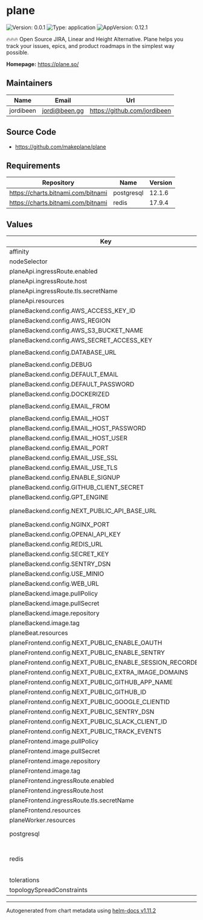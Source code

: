 # plane

![Version: 0.0.1](https://img.shields.io/badge/Version-0.0.1-informational?style=flat-square) ![Type: application](https://img.shields.io/badge/Type-application-informational?style=flat-square) ![AppVersion: 0.12.1](https://img.shields.io/badge/AppVersion-0.12.1-informational?style=flat-square)

🔥🔥🔥 Open Source JIRA, Linear and Height Alternative. Plane helps you track your issues, epics, and product roadmaps in the simplest way possible.

**Homepage:** <https://plane.so/>

## Maintainers

| Name | Email | Url |
| ---- | ------ | --- |
| jordibeen | <jordi@been.gg> | <https://github.com/jordibeen> |

## Source Code

* <https://github.com/makeplane/plane>

## Requirements

| Repository | Name | Version |
|------------|------|---------|
| https://charts.bitnami.com/bitnami | postgresql | 12.1.6 |
| https://charts.bitnami.com/bitnami | redis | 17.9.4 |

## Values

| Key | Type | Default | Description |
|-----|------|---------|-------------|
| affinity | object | `{}` |  |
| nodeSelector | object | `{}` |  |
| planeApi.ingressRoute.enabled | bool | `false` |  |
| planeApi.ingressRoute.host | string | `""` |  |
| planeApi.ingressRoute.tls.secretName | string | `""` |  |
| planeApi.resources | object | `{}` |  |
| planeBackend.config.AWS_ACCESS_KEY_ID | string | `"access-key"` |  |
| planeBackend.config.AWS_REGION | string | `""` | AWS Settings |
| planeBackend.config.AWS_S3_BUCKET_NAME | string | `"uploads"` |  |
| planeBackend.config.AWS_SECRET_ACCESS_KEY | string | `"secret-key"` |  |
| planeBackend.config.DATABASE_URL | string | `"postgresql://plane:plane@plane-db/plane"` | Database Settings |
| planeBackend.config.DEBUG | int | `0` | Debug value for api server use it as 0 for production use |
| planeBackend.config.DEFAULT_EMAIL | string | `"captain@plane.so"` | Default Creds |
| planeBackend.config.DEFAULT_PASSWORD | string | `"password123"` |  |
| planeBackend.config.DOCKERIZED | int | `0` | Settings related to Docker |
| planeBackend.config.EMAIL_FROM | string | `"Team Plane <team@mailer.plane.so>"` |  |
| planeBackend.config.EMAIL_HOST | string | `""` | Email Settings |
| planeBackend.config.EMAIL_HOST_PASSWORD | string | `""` |  |
| planeBackend.config.EMAIL_HOST_USER | string | `""` |  |
| planeBackend.config.EMAIL_PORT | int | `587` |  |
| planeBackend.config.EMAIL_USE_SSL | string | `"0"` |  |
| planeBackend.config.EMAIL_USE_TLS | string | `"1"` |  |
| planeBackend.config.ENABLE_SIGNUP | int | `1` | SignUps |
| planeBackend.config.GITHUB_CLIENT_SECRET | string | `nil` | Github |
| planeBackend.config.GPT_ENGINE | string | `nil` |  |
| planeBackend.config.NEXT_PUBLIC_API_BASE_URL | string | `nil` | Auto generated and Required that will be generated from setup.sh |
| planeBackend.config.NGINX_PORT | string | `nil` | Nginx Configuration |
| planeBackend.config.OPENAI_API_KEY | string | `nil` | GPT settings |
| planeBackend.config.REDIS_URL | string | `"redis://plane-redis:6379/"` | Redis Settings |
| planeBackend.config.SECRET_KEY | string | `nil` |  |
| planeBackend.config.SENTRY_DSN | string | `nil` | Error logs |
| planeBackend.config.USE_MINIO | int | `0` | set to 1 If using the pre-configured minio setup  |
| planeBackend.config.WEB_URL | string | `nil` |  |
| planeBackend.image.pullPolicy | string | `"IfNotPresent"` |  |
| planeBackend.image.pullSecret | string | `""` |  |
| planeBackend.image.repository | string | `"makeplane/plane-backend"` |  |
| planeBackend.image.tag | string | `"latest"` |  |
| planeBeat.resources | object | `{}` |  |
| planeFrontend.config.NEXT_PUBLIC_ENABLE_OAUTH | int | `0` | Enable/Disable OAUTH - default 0 for selfhosted instance  |
| planeFrontend.config.NEXT_PUBLIC_ENABLE_SENTRY | int | `0` | Enable/Disable sentry |
| planeFrontend.config.NEXT_PUBLIC_ENABLE_SESSION_RECORDER | int | `0` | Enable/Disable session recording  |
| planeFrontend.config.NEXT_PUBLIC_EXTRA_IMAGE_DOMAINS | string | `nil` | Extra image domains that need to be added for Next Image |
| planeFrontend.config.NEXT_PUBLIC_GITHUB_APP_NAME | string | `nil` | Github App Name for GitHub Integration |
| planeFrontend.config.NEXT_PUBLIC_GITHUB_ID | string | `nil` | Github ID for Github OAuth |
| planeFrontend.config.NEXT_PUBLIC_GOOGLE_CLIENTID | string | `nil` | Google Client ID for Google OAuth |
| planeFrontend.config.NEXT_PUBLIC_SENTRY_DSN | string | `nil` | Sentry DSN for error monitoring |
| planeFrontend.config.NEXT_PUBLIC_SLACK_CLIENT_ID | string | `nil` | Slack for Slack Integration |
| planeFrontend.config.NEXT_PUBLIC_TRACK_EVENTS | int | `0` | Enable/Disable event tracking |
| planeFrontend.image.pullPolicy | string | `"IfNotPresent"` |  |
| planeFrontend.image.pullSecret | string | `""` |  |
| planeFrontend.image.repository | string | `"makeplane/plane-frontend"` |  |
| planeFrontend.image.tag | string | `"latest"` |  |
| planeFrontend.ingressRoute.enabled | bool | `false` |  |
| planeFrontend.ingressRoute.host | string | `""` |  |
| planeFrontend.ingressRoute.tls.secretName | string | `""` |  |
| planeFrontend.resources | object | `{}` |  |
| planeWorker.resources | object | `{}` |  |
| postgresql | object | see `values.yaml` | Configuration values for the postgresql dependency. ref: https://github.com/bitnami/charts/tree/main/bitnami/postgresql |
| redis | object | see `values.yaml` | Configuration values for the Redis dependency. ref: https://github.com/bitnami/charts/blob/master/bitnami/redis More documentation can be found here: https://artifacthub.io/packages/helm/bitnami/redis |
| tolerations | list | `[]` |  |
| topologySpreadConstraints | list | `[]` | TopologySpreadConstrains to be added to all deployments |

----------------------------------------------
Autogenerated from chart metadata using [helm-docs v1.11.2](https://github.com/norwoodj/helm-docs/releases/v1.11.2)

